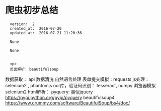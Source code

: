 
  # 爬虫初步总结

      version:  2
      created_at:  2016-07-20
      updated_at:  2016-07-21 11:20:36

      None

      None


      <p>
      页面解析: beautifulsoup
数据获取：  api
数据清洗
自然语言处理
表单提交模拟：requests
js处理：  selenium2 , phantomjs
ocr库，验证码识别：  tesseract, numpy
浏览器模拟  selenium2
html解析：
	pyquery: 类似jquery 
		https://pypi.python.org/pypi/pyquery
	beautifulsoup4
		https://www.crummy.com/software/BeautifulSoup/bs4/doc/
      </p>

  